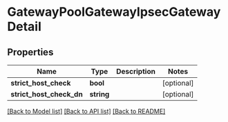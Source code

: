 # GatewayPoolGatewayIpsecGatewayDetail

## Properties
Name | Type | Description | Notes
------------ | ------------- | ------------- | -------------
**strict_host_check** | **bool** |  | [optional] 
**strict_host_check_dn** | **string** |  | [optional] 

[[Back to Model list]](../README.md#documentation-for-models) [[Back to API list]](../README.md#documentation-for-api-endpoints) [[Back to README]](../README.md)


